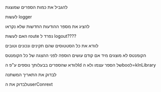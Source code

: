 

להגביל את כמות הספרים שמוצגת

לעשות logger

להציג את מספר ההודעות החדשות שלא נקראו

האם לעשות route נפרד ל logout????

לוודא את כל הסטטוסים שהם תקינים ונכונים וטובים


הקומנטס לא מוצגים מיד אם קודם עושים הוספה לפני ההצגה של כל הקומנטס

לוודא שהספרים בבעלותך נוספים ע"פ הId של הספר עצמו ולא הbooל=kInLibrary

לבדוק את התאריך המשתנה

לבדוק את הuserConrext
